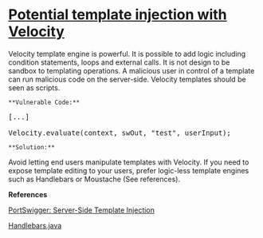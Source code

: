 # [Potential template injection with Velocity](https://find-sec-bugs.github.io/bugs.htm#TEMPLATE_INJECTION_VELOCITY)

Velocity template engine is powerful. It is possible to add logic including condition statements, loops and external calls.
It is not design to be sandbox to templating operations. A malicious user in control of a template can run malicious code
on the server-side. Velocity templates should be seen as scripts.

    **Vulnerable Code:**

<pre>[...]

Velocity.evaluate(context, swOut, "test", userInput);</pre>

    **Solution:**

Avoid letting end users manipulate templates with Velocity. If you need to expose template editing to your users,
prefer logic-less template engines such as Handlebars or Moustache (See references).

**References**  

[PortSwigger: Server-Side Template Injection ](https://blog.portswigger.net/2015/08/server-side-template-injection.html)  

[Handlebars.java](https://jknack.github.io/handlebars.java/)